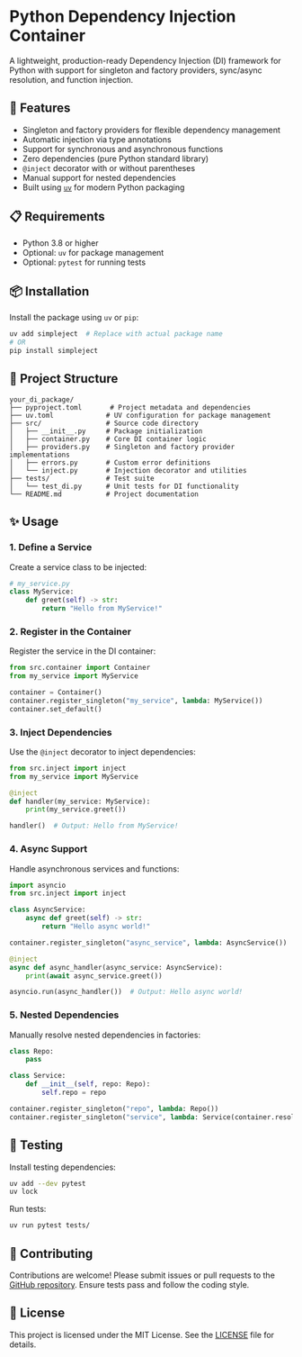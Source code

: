 # Python Dependency Injection Container

A lightweight, production-ready Dependency Injection (DI) framework for Python with support for singleton and factory providers, sync/async resolution, and function injection.

## 🚀 Features

- Singleton and factory providers for flexible dependency management
- Automatic injection via type annotations
- Support for synchronous and asynchronous functions
- Zero dependencies (pure Python standard library)
- `@inject` decorator with or without parentheses
- Manual support for nested dependencies
- Built using [`uv`](https://docs.astral.sh/uv/) for modern Python packaging

## 📋 Requirements

- Python 3.8 or higher
- Optional: `uv` for package management
- Optional: `pytest` for running tests

## 📦 Installation

Install the package using `uv` or `pip`:

```bash
uv add simpleject  # Replace with actual package name
# OR
pip install simpleject
```

## 🧱 Project Structure

```
your_di_package/
├── pyproject.toml       # Project metadata and dependencies
├── uv.toml             # UV configuration for package management
├── src/                # Source code directory
│   ├── __init__.py     # Package initialization
│   ├── container.py    # Core DI container logic
│   ├── providers.py    # Singleton and factory provider implementations
│   ├── errors.py       # Custom error definitions
│   └── inject.py       # Injection decorator and utilities
├── tests/              # Test suite
│   └── test_di.py      # Unit tests for DI functionality
└── README.md           # Project documentation
```

## ✨ Usage

### 1. Define a Service

Create a service class to be injected:

```python
# my_service.py
class MyService:
    def greet(self) -> str:
        return "Hello from MyService!"
```

### 2. Register in the Container

Register the service in the DI container:

```python
from src.container import Container
from my_service import MyService

container = Container()
container.register_singleton("my_service", lambda: MyService())
container.set_default()
```

### 3. Inject Dependencies

Use the `@inject` decorator to inject dependencies:

```python
from src.inject import inject
from my_service import MyService

@inject
def handler(my_service: MyService):
    print(my_service.greet())

handler()  # Output: Hello from MyService!
```

### 4. Async Support

Handle asynchronous services and functions:

```python
import asyncio
from src.inject import inject

class AsyncService:
    async def greet(self) -> str:
        return "Hello async world!"

container.register_singleton("async_service", lambda: AsyncService())

@inject
async def async_handler(async_service: AsyncService):
    print(await async_service.greet())

asyncio.run(async_handler())  # Output: Hello async world!
```

### 5. Nested Dependencies

Manually resolve nested dependencies in factories:

```python
class Repo:
    pass

class Service:
    def __init__(self, repo: Repo):
        self.repo = repo

container.register_singleton("repo", lambda: Repo())
container.register_singleton("service", lambda: Service(container.resolve("repo")))
```

## 🧪 Testing

Install testing dependencies:

```bash
uv add --dev pytest
uv lock
```

Run tests:

```bash
uv run pytest tests/
```

## 🤝 Contributing

Contributions are welcome! Please submit issues or pull requests to the [GitHub repository](https://github.com/your-username/your-di-package). Ensure tests pass and follow the coding style.

## 📄 License

This project is licensed under the MIT License. See the [LICENSE](LICENSE) file for details.
